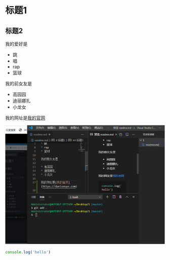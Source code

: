 # 标题1
## 标题2

我的爱好是

* 跳
* 唱
* rap
* 篮球

我的前女友是

* 高园园
* 迪丽娜扎
* 小龙女
  
我的网址是[我的官网](https://github.com/daniuxuye/)


![一张图片](1.PNG)



```JAVASCRIPT
console.log('hello')
```